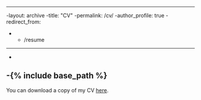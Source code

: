 ----
-layout: archive
-title: "CV"
-permalink: /cv/
-author_profile: true
-redirect_from:
-  - /resume
----
-
-{% include base_path %}
-

You can download a copy of my CV [here](https://joelabriola.github.io/files/LaBriola_cv_20180420.pdf).
